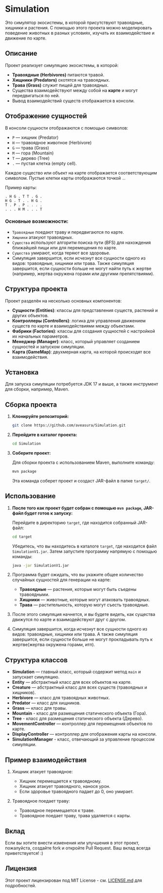 # Simulation

Это симулятор экосистемы, в которой присутствуют травоядные, хищники и растения.
С помощью этого проекта можно моделировать поведение животных в разных условиях, изучать их взаимодействие и движение по
карте.

## Описание

Проект реализует симуляцию экосистемы, в которой:

- **Травоядные (Herbivores)** питаются травой.
- **Хищники (Predators)** охотятся на травоядных.
- **Трава (Grass)** служит пищей для травоядных.
- Существа взаимодействуют между собой на **карте** и могут передвигаться по ней.
- Вывод взаимодействий существ отображается в консоли.

## Отображение сущностей

В консоли сущности отображаются с помощью символов:

- `P` — хищник (Predator)
- `H` — травоядное животное (Herbivore)
- `G` — трава (Grass)
- `M` — гора (Mountain)
- `T` — дерево (Tree)
- `.` — пустая клетка (empty cell).

Каждое существо или объект на карте отображается соответствующим символом. 
Пустые клетки карты отображаются точкой `.`.

Пример карты:
```text
. H G . T T . G .
H G . T . . H G .
T . P . P . . . .
. . . H M . . . T
```

### Основные возможности:

- `Травоядные` поедают траву и передвигаются по карте.
- `Хищники` атакуют травоядных.
- `Существа` используют алгоритм поиска пути (BFS) для нахождения ближайшей пищи или для перемещения по карте.
- `Существа` умирают, когда теряют все здоровье.
- Симуляция завершится, если исчезнут все сущности одного из видов: травоядные, хищники или трава. Также симуляция
  завершится, если сущности больше не могут найти путь к жертве (например, жертва окружена горами или другими
  препятствиями).

## Структура проекта

Проект разделён на несколько основных компонентов:

- **Сущности (Entities)**: классы для представления существ, растений и других объектов.
- **Контроллеры (Controllers)**: логика для управления движением существ по карте и взаимодействиями между объектами.
- **Фабрики (Factories)**: классы для создания сущностей с настройкой их начальных параметров.
- **Менеджер (Manager)**: класс, который управляет созданием сущностей и запуском симуляции.
- **Карта (GameMap)**: двухмерная карта, на которой происходят все взаимодействия.

## Установка

Для запуска симуляции потребуется JDK 17 и выше, а также инструмент для сборки, например, Maven.

## Сборка проекта

1. **Клонируйте репозиторий:**
    ```bash
    git clone https://github.com/aveasura/Simulation.git
    ```

2. **Перейдите в каталог проекта:**
    ```bash
    cd Simulation
    ```

3. **Соберите проект:**

   Для сборки проекта с использованием Maven, выполните команду:
    ```bash
    mvn package
    ```
   Эта команда соберет проект и создаст JAR-файл в папке `target/`.

## Использование

1. **После того как проект будет собран с помощью `mvn package`, JAR-файл будет готов к запуску:**

   Перейдите в директорию `target`, где находится собранный JAR-файл:
    ```bash
    cd target
    ```

   Убедитесь, что вы находитесь в каталоге `target`, где находится файл `SimulationV1.jar`.
   Затем запустите программу напрямую с помощью команды:
    ```bash
    java -jar SimulationV1.jar
    ```

2. Программа будет ожидать, что вы укажите общее количество случайных сущностей для генерации на карте:
    - **Травоядные** — растения, которые могут быть съедены травоядными.
    - **Хищники** — животные, которые могут атаковать травоядных.
    - **Трава** — растительность, которую могут съесть травоядные.

3. После этого симуляция начнется, и вы будете видеть, как существа движутся по карте и взаимодействуют друг с другом.

4. Симуляция завершится, когда исчезнут все сущности одного из видов: травоядные, хищники или трава.
   А также симуляция завершится, если сущности больше не могут прокладывать путь к жертве(жертва окружена горами, итп).

## Структура классов

- **Simulation** — главный класс, который содержит метод `main` и запускает симуляцию.
- **Entity** — абстрактный класс для всех объектов на карте.
- **Creature** — абстрактный класс для всех существ (травоядных и хищников).
- **Herbivore** — класс для травоядных животных.
- **Predator** — класс для хищников.
- **Grass** — класс для травы.
- **Mountain** - класс для размещения статического объекта (Гора).
- **Tree** - класс для размещения статического объекта (Дерево).
- **MovementController** — контроллер для перемещения объектов по карте.
- **DisplayController** — контроллер для отображения карты на консоли.
- **SimulationManager** - класс, отвечающий за управление процессом симуляции.

## Пример взаимодействия

1. Хищник атакует травоядное:
    - Хищник перемещается к травоядному.
    - Хищник атакует травоядного, нанося урон.
    - Если здоровье травоядного падает до 0, оно умирает.

2. Травоядное поедает траву:
    - Травоядное перемещается к траве.
    - Травоядное поедает траву, трава удаляется с карты.

## Вклад

Если вы хотите внести изменения или улучшения в этот проект, пожалуйста, создайте fork и откройте Pull Request. Ваш
вклад всегда приветствуется! :)

## Лицензия

Этот проект лицензирован под MIT License - см. [LICENSE.md](LICENSE.md) для подробностей.